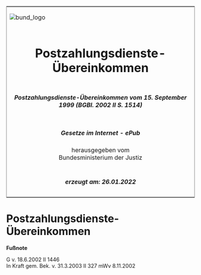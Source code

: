 <span id="DECKBLATT.html"></span>

<table border="0" frame="border" width="100%">

<tr valign="top">

<td align="left">

![bund\_logo](BfJ_2021_Web_de_de.gif)

</td>

<td align="right">

 

</td>

</tr>

<tr align="center" valign="middle">

<td colspan="2">

# Postzahlungsdienste-Übereinkommen

</td>

</tr>

<tr align="center" valign="middle">

<td colspan="2">

##### Postzahlungsdienste-Übereinkommen vom 15. September 1999 (BGBl. 2002 II S. 1514)

</td>

</tr>

<tr align="center" valign="middle">

<td colspan="2">

  
  

##### Gesetze im Internet - ePub  
  
herausgegeben vom  
Bundesministerium der Justiz

</td>

</tr>

<tr align="center" valign="bottom">

<td colspan="2">

  
  

##### erzeugt am: 26.01.2022

</td>

</tr>

</table>

<span id="BJNR151420002.html"></span>

# Postzahlungsdienste-Übereinkommen

<div>

  
**Fußnote**

<div class="jnhtml">

<div>

<div class="jurAbsatz">

G v. 18.6.2002 II 1446  
In Kraft gem. Bek. v. 31.3.2003 II 327 mWv 8.11.2002

</div>

</div>

</div>

</div>

